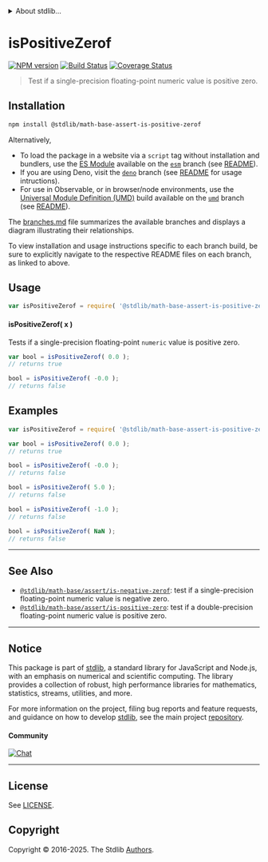 <!--

@license Apache-2.0

Copyright (c) 2020 The Stdlib Authors.

Licensed under the Apache License, Version 2.0 (the "License");
you may not use this file except in compliance with the License.
You may obtain a copy of the License at

   http://www.apache.org/licenses/LICENSE-2.0

Unless required by applicable law or agreed to in writing, software
distributed under the License is distributed on an "AS IS" BASIS,
WITHOUT WARRANTIES OR CONDITIONS OF ANY KIND, either express or implied.
See the License for the specific language governing permissions and
limitations under the License.

-->


<details>
  <summary>
    About stdlib...
  </summary>
  <p>We believe in a future in which the web is a preferred environment for numerical computation. To help realize this future, we've built stdlib. stdlib is a standard library, with an emphasis on numerical and scientific computation, written in JavaScript (and C) for execution in browsers and in Node.js.</p>
  <p>The library is fully decomposable, being architected in such a way that you can swap out and mix and match APIs and functionality to cater to your exact preferences and use cases.</p>
  <p>When you use stdlib, you can be absolutely certain that you are using the most thorough, rigorous, well-written, studied, documented, tested, measured, and high-quality code out there.</p>
  <p>To join us in bringing numerical computing to the web, get started by checking us out on <a href="https://github.com/stdlib-js/stdlib">GitHub</a>, and please consider <a href="https://opencollective.com/stdlib">financially supporting stdlib</a>. We greatly appreciate your continued support!</p>
</details>

# isPositiveZerof

[![NPM version][npm-image]][npm-url] [![Build Status][test-image]][test-url] [![Coverage Status][coverage-image]][coverage-url] <!-- [![dependencies][dependencies-image]][dependencies-url] -->

> Test if a single-precision floating-point numeric value is positive zero.

<section class="installation">

## Installation

```bash
npm install @stdlib/math-base-assert-is-positive-zerof
```

Alternatively,

-   To load the package in a website via a `script` tag without installation and bundlers, use the [ES Module][es-module] available on the [`esm`][esm-url] branch (see [README][esm-readme]).
-   If you are using Deno, visit the [`deno`][deno-url] branch (see [README][deno-readme] for usage intructions).
-   For use in Observable, or in browser/node environments, use the [Universal Module Definition (UMD)][umd] build available on the [`umd`][umd-url] branch (see [README][umd-readme]).

The [branches.md][branches-url] file summarizes the available branches and displays a diagram illustrating their relationships.

To view installation and usage instructions specific to each branch build, be sure to explicitly navigate to the respective README files on each branch, as linked to above.

</section>

<section class="usage">

## Usage

```javascript
var isPositiveZerof = require( '@stdlib/math-base-assert-is-positive-zerof' );
```

#### isPositiveZerof( x )

Tests if a single-precision floating-point `numeric` value is positive zero.

```javascript
var bool = isPositiveZerof( 0.0 );
// returns true

bool = isPositiveZerof( -0.0 );
// returns false
```

</section>

<!-- /.usage -->

<section class="examples">

## Examples

<!-- eslint no-undef: "error" -->

```javascript
var isPositiveZerof = require( '@stdlib/math-base-assert-is-positive-zerof' );

var bool = isPositiveZerof( 0.0 );
// returns true

bool = isPositiveZerof( -0.0 );
// returns false

bool = isPositiveZerof( 5.0 );
// returns false

bool = isPositiveZerof( -1.0 );
// returns false

bool = isPositiveZerof( NaN );
// returns false
```

</section>

<!-- /.examples -->

<!-- Section for related `stdlib` packages. Do not manually edit this section, as it is automatically populated. -->

<section class="related">

* * *

## See Also

-   <span class="package-name">[`@stdlib/math-base/assert/is-negative-zerof`][@stdlib/math/base/assert/is-negative-zerof]</span><span class="delimiter">: </span><span class="description">test if a single-precision floating-point numeric value is negative zero.</span>
-   <span class="package-name">[`@stdlib/math-base/assert/is-positive-zero`][@stdlib/math/base/assert/is-positive-zero]</span><span class="delimiter">: </span><span class="description">test if a double-precision floating-point numeric value is positive zero.</span>

</section>

<!-- /.related -->

<!-- Section for all links. Make sure to keep an empty line after the `section` element and another before the `/section` close. -->


<section class="main-repo" >

* * *

## Notice

This package is part of [stdlib][stdlib], a standard library for JavaScript and Node.js, with an emphasis on numerical and scientific computing. The library provides a collection of robust, high performance libraries for mathematics, statistics, streams, utilities, and more.

For more information on the project, filing bug reports and feature requests, and guidance on how to develop [stdlib][stdlib], see the main project [repository][stdlib].

#### Community

[![Chat][chat-image]][chat-url]

---

## License

See [LICENSE][stdlib-license].


## Copyright

Copyright &copy; 2016-2025. The Stdlib [Authors][stdlib-authors].

</section>

<!-- /.stdlib -->

<!-- Section for all links. Make sure to keep an empty line after the `section` element and another before the `/section` close. -->

<section class="links">

[npm-image]: http://img.shields.io/npm/v/@stdlib/math-base-assert-is-positive-zerof.svg
[npm-url]: https://npmjs.org/package/@stdlib/math-base-assert-is-positive-zerof

[test-image]: https://github.com/stdlib-js/math-base-assert-is-positive-zerof/actions/workflows/test.yml/badge.svg?branch=main
[test-url]: https://github.com/stdlib-js/math-base-assert-is-positive-zerof/actions/workflows/test.yml?query=branch:main

[coverage-image]: https://img.shields.io/codecov/c/github/stdlib-js/math-base-assert-is-positive-zerof/main.svg
[coverage-url]: https://codecov.io/github/stdlib-js/math-base-assert-is-positive-zerof?branch=main

<!--

[dependencies-image]: https://img.shields.io/david/stdlib-js/math-base-assert-is-positive-zerof.svg
[dependencies-url]: https://david-dm.org/stdlib-js/math-base-assert-is-positive-zerof/main

-->

[chat-image]: https://img.shields.io/gitter/room/stdlib-js/stdlib.svg
[chat-url]: https://app.gitter.im/#/room/#stdlib-js_stdlib:gitter.im

[stdlib]: https://github.com/stdlib-js/stdlib

[stdlib-authors]: https://github.com/stdlib-js/stdlib/graphs/contributors

[umd]: https://github.com/umdjs/umd
[es-module]: https://developer.mozilla.org/en-US/docs/Web/JavaScript/Guide/Modules

[deno-url]: https://github.com/stdlib-js/math-base-assert-is-positive-zerof/tree/deno
[deno-readme]: https://github.com/stdlib-js/math-base-assert-is-positive-zerof/blob/deno/README.md
[umd-url]: https://github.com/stdlib-js/math-base-assert-is-positive-zerof/tree/umd
[umd-readme]: https://github.com/stdlib-js/math-base-assert-is-positive-zerof/blob/umd/README.md
[esm-url]: https://github.com/stdlib-js/math-base-assert-is-positive-zerof/tree/esm
[esm-readme]: https://github.com/stdlib-js/math-base-assert-is-positive-zerof/blob/esm/README.md
[branches-url]: https://github.com/stdlib-js/math-base-assert-is-positive-zerof/blob/main/branches.md

[stdlib-license]: https://raw.githubusercontent.com/stdlib-js/math-base-assert-is-positive-zerof/main/LICENSE

<!-- <related-links> -->

[@stdlib/math/base/assert/is-negative-zerof]: https://github.com/stdlib-js/math-base-assert-is-negative-zerof

[@stdlib/math/base/assert/is-positive-zero]: https://github.com/stdlib-js/math-base-assert-is-positive-zero

<!-- </related-links> -->

</section>

<!-- /.links -->
